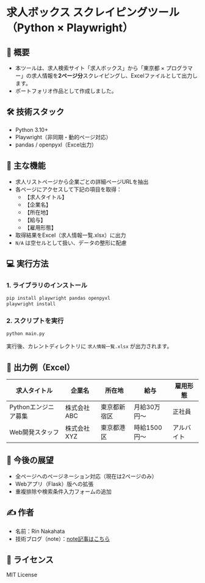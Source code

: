 # 求人ボックス スクレイピングツール（Python × Playwright）

## 📌 概要
- 本ツールは、求人検索サイト「求人ボックス」から「東京都 × プログラマー」の求人情報を**2ページ分**スクレイピングし、Excelファイルとして出力します。
- ポートフォリオ作品として作成しました。

## 🛠️ 技術スタック
- Python 3.10+
- Playwright（非同期・動的ページ対応）
- pandas / openpyxl（Excel出力）

## 🎯 主な機能
- 求人リストページから企業ごとの詳細ページURLを抽出
- 各ページにアクセスして下記の項目を取得：
  - 【求人タイトル】
  - 【企業名】
  - 【所在地】
  - 【給与】
  - 【雇用形態】
- 取得結果をExcel（求人情報一覧.xlsx）に出力
- `N/A` は空セルとして扱い、データの整形に配慮

## 💻 実行方法

### 1. ライブラリのインストール

```bash
pip install playwright pandas openpyxl
playwright install
```

### 2. スクリプトを実行

```bash
python main.py
```

実行後、カレントディレクトリに `求人情報一覧.xlsx` が出力されます。

## 📂 出力例（Excel）

| 求人タイトル           | 企業名         | 所在地       | 給与         | 雇用形態   |
|----------------------|----------------|--------------|--------------|------------|
| Pythonエンジニア募集 | 株式会社ABC     | 東京都新宿区 | 月給30万円〜 | 正社員     |
| Web開発スタッフ      | 株式会社XYZ     | 東京都港区   | 時給1500円〜 | アルバイト |

## 🧭 今後の展望
- 全ページへのページネーション対応（現在は2ページのみ）
- Webアプリ（Flask）版への拡張
- 重複排除や検索条件入力フォームの追加

## ✍ 作者
- 名前：Rin Nakahata
- 技術ブログ（note）：[note記事はこちら](https://note.com/rin_nakahata/n/n82436c323c5c)

## 📄 ライセンス
MIT License
